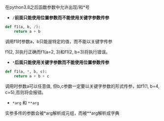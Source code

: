 在python3.8之后函数参数中允许出现/和*号

- `/`**前面只能使用位置参数而不能使用关键字参数传参**

```python
def f1(a, b, /):
    return a + b
```

调用f1时参数a，b只能是特定的值，而不能以关键字传参

f1(2, 3)执行正确而f1(a=2, 3)和f1(2, b=3)将执行错误。

- `*`**后面只能使用关键字参数而不能使用位置参数传参**

```python
def f1(a, *, b, c):
    return a + b + c
```

调用时参数a可以任意值, 但b,c参数一定要以关键字参数的形式传参，如f1(1, b=4, c=5),否则将会报错。

- `*arg` 和 `**arg`

实参多传的参数会被*arg解析成元组，而被**arg解析成字典